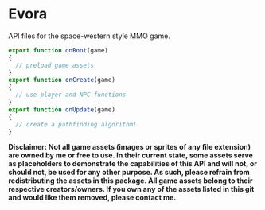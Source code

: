 # Evora

API files for the space-western style MMO game. 

```javascript
export function onBoot(game)
{
  // preload game assets
}
export function onCreate(game)
{
  // use player and NPC functions 
}
export function onUpdate(game)
{
  // create a pathfinding algorithm!
}
```

<b>Disclaimer: Not all game assets (images or sprites of any file extension) are owned by me or free to use. In their current state, some assets serve as placeholders to demonstrate the capabilities of this API and will not, or should not, be used for any other purpose. As such, please refrain from redistributing the assets in this package. All game assets belong to their respective creators/owners. If you own any of the assets listed in this git and would like them removed, please contact me.</b>
